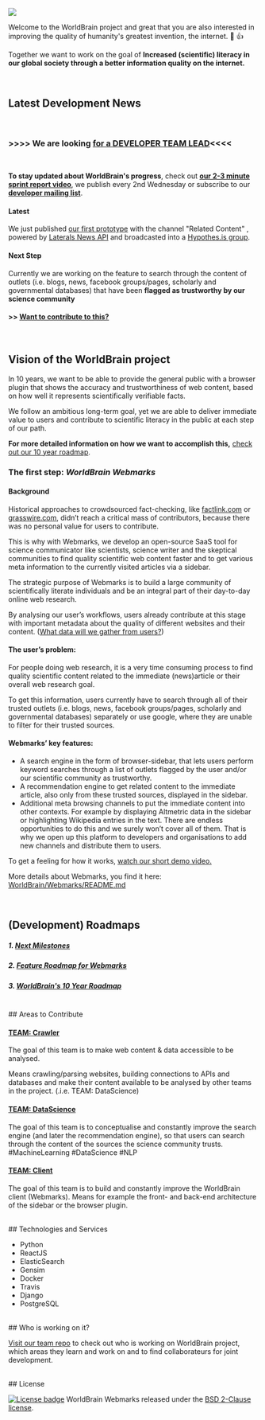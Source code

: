 
![](http://www.worldbrain.io/wp-content/uploads/2016/03/Logo_Background_small.png)
<br>

Welcome to the WorldBrain project and great that you are also interested in improving the quality of humanity's greatest invention, the internet. :tada: :+1:

Together we want to work on the goal of **Increased (scientific) literacy in our global society through a better information quality on the internet.**

<br>

## Latest Development News
<BR>

### >>>>  We are looking [for a DEVELOPER TEAM LEAD](http://www.worldbrain.io/jobs/)<<<<

<BR>

**To stay updated about WorldBrain's progress**, check out **[our 2-3 minute sprint report video](http://www.worldbrain.io/category/sprint-reports/)**, we publish every 2nd Wednesday or subscribe to our **[developer mailing list](https://groups.google.com/forum/#!forum/worldbrain-dev-mailing-list)**.


#### Latest
We just published [our first prototype](http://www.worldbrain.io/sprint_report_9/) with the channel "Related Content" , powered by [Laterals News API](https://lateral.io/publishing) and broadcasted into a [Hypothes.is group](https://hypothes.is/groups/KG9bL1Bm/related-articles).
  
#### Next Step
Currently we are working on the feature to search through the content of outlets (i.e. blogs, news, facebook groups/pages, scholarly and governmental databases) that have been **flagged as trustworthy by our science community** 

#### >> [Want to contribute to this?](https://github.com/WorldBrain/START-HERE/blob/master/README.md#areas-to-contribute)


<br>

## Vision of the WorldBrain project

In 10 years, we want to be able to provide the general public with a browser plugin that shows the accuracy and trustworthiness of web content, based on how well it represents scientifically verifiable facts. 

We follow an ambitious long-term goal, yet we are able to deliver immediate value to users and contribute to scientific literacy in the public at each step of our path.

**For more detailed information on how we want to accomplish this,** [check out our 10 year roadmap](https://github.com/WorldBrain/START-HERE/blob/master/ROADMAPS.md#worldbrains-10-year-roadmap).

### The first step: *WorldBrain Webmarks*

#### Background

Historical approaches to crowdsourced fact-checking, like [factlink.com](https://factlink.com) or [grasswire.com](https://grasswire.com/), didn’t reach a critical mass of contributors, because there was no personal value for users to contribute.

This is why with Webmarks, we develop an open-source SaaS tool for science communicator like scientists, science writer and the skeptical communities to find quality scientific web content faster and to get various meta information to the currently visited articles via a sidebar. 

The strategic purpose of Webmarks is to build a large community of scientifically literate individuals and be an integral part of their day-to-day online web research.

By analysing our user’s workflows, users already contribute at this stage with important metadata about the quality of different websites and their content.  ([What data will we gather from users?](http://www.worldbrain.io/open_and_social))

#### The user’s problem:
For people doing web research, it is a very time consuming process to find quality scientific content related to the immediate (news)article or their overall web research goal. 

To get this information, users currently have to search through all of their trusted outlets (i.e. blogs, news, facebook groups/pages, scholarly and governmental databases) separately or use google, where they are unable to filter for their trusted sources. 

#### Webmarks’ key features:
 - A search engine in the form of browser-sidebar, that lets users perform keyword searches through a list of outlets flagged by the user and/or our scientific community as trustworthy.
 - A recommendation engine to get related content to the immediate article, also only from these trusted sources, displayed in the sidebar. 
 - Additional meta browsing channels to put the immediate content into other contexts. For example by displaying Altmetric data in the sidebar or highlighting Wikipedia entries in the text.
 There are endless opportunities to do this and we surely won’t cover all of them. That is why we open up this platform to developers and organisations to add new channels and distribute them to users.

To get a feeling for how it works, [watch our short demo video.](https://www.youtube.com/watch?v=mWLg1awM3BE)

More details about Webmarks, you find it here: [WorldBrain/Webmarks/README.md](https://github.com/WorldBrain/Webmarks/blob/master/README.md) 

<br>

## (Development) Roadmaps

##### 1. [Next Milestones](https://github.com/WorldBrain/START-HERE/blob/master/ROADMAPS.md#next-milestones)
##### 2. [Feature Roadmap for Webmarks](https://github.com/WorldBrain/START-HERE/blob/master/ROADMAPS.md#feature-roadmap-for-webmarks)
##### 3. [WorldBrain's 10 Year Roadmap](https://github.com/WorldBrain/START-HERE/blob/master/ROADMAPS.md#worldbrains-10-year-roadmap)


<br>
## Areas to Contribute

#### [TEAM: Crawler](https://github.com/WorldBrain/TEAM/issues/23)

The goal of this team is to make web content & data accessible to be analysed. 

Means crawling/parsing websites, building connections to APIs and databases and make their content available to be analysed by other teams in the project. (.i.e. TEAM: DataScience)

#### [TEAM: DataScience](https://github.com/WorldBrain/TEAM/issues/24)

The goal of this team is to conceptualise and constantly improve the search engine (and later the recommendation engine), so that users can search through the content of the sources the science community trusts. #MachineLearning #DataScience #NLP 

#### [TEAM: Client](https://github.com/WorldBrain/TEAM/issues/25)

The goal of this team is to build and constantly improve the WorldBrain client (Webmarks).
Means for example the front- and back-end architecture of the sidebar or the browser plugin.


<br>
## Technologies and Services

 - Python
 - ReactJS
 - ElasticSearch
 - Gensim
 - Docker
 - Travis
 - Django
 - PostgreSQL


<br>
## Who is working on it?

[Visit our team repo](https://github.com/WorldBrain/TEAM) to check out who is working on WorldBrain project, which areas they learn and work on and to find collaborateurs for joint development.


<br>
## License

[![License badge](https://img.shields.io/badge/license-BSD-blue.svg)](https://github.com/WorldBrain/START-HERE/blob/master/LICENSE) WorldBrain Webmarks  released under the [BSD 2-Clause license](https://github.com/WorldBrain/START-HERE/blob/master/LICENSE).


